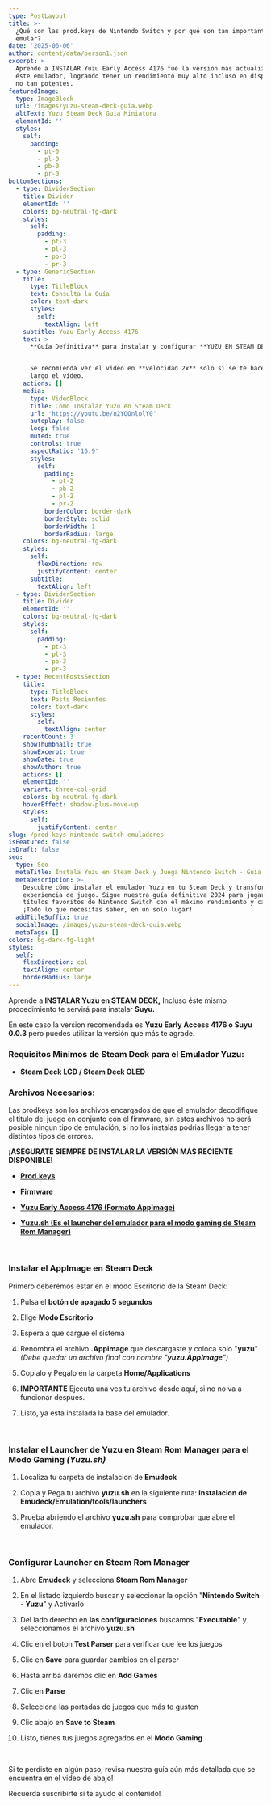 ```yaml
---
type: PostLayout
title: >-
  ¿Qué son las prod.keys de Nintendo Switch y por qué son tan importantes para
  emular?
date: '2025-06-06'
author: content/data/person1.json
excerpt: >-
  Aprende a INSTALAR Yuzu Early Access 4176 fué la versión más actualizada de
  éste emulador, logrando tener un rendimiento muy alto incluso en dispositivos
  no tan potentes.
featuredImage:
  type: ImageBlock
  url: /images/yuzu-steam-deck-guia.webp
  altText: Yuzu Steam Deck Guia Miniatura
  elementId: ''
  styles:
    self:
      padding:
        - pt-0
        - pl-0
        - pb-0
        - pr-0
bottomSections:
  - type: DividerSection
    title: Divider
    elementId: ''
    colors: bg-neutral-fg-dark
    styles:
      self:
        padding:
          - pt-3
          - pl-3
          - pb-3
          - pr-3
  - type: GenericSection
    title:
      type: TitleBlock
      text: Consulta la Guía
      color: text-dark
      styles:
        self:
          textAlign: left
    subtitle: Yuzu Early Access 4176
    text: >
      **Guía Definitiva** para instalar y configurar **YUZU EN STEAM DECK**.


      Se recomienda ver el video en **velocidad 2x** solo si se te hace muy
      largo el video.
    actions: []
    media:
      type: VideoBlock
      title: Como Instalar Yuzu en Steam Deck
      url: 'https://youtu.be/n2YOOnlolY0'
      autoplay: false
      loop: false
      muted: true
      controls: true
      aspectRatio: '16:9'
      styles:
        self:
          padding:
            - pt-2
            - pb-2
            - pl-2
            - pr-2
          borderColor: border-dark
          borderStyle: solid
          borderWidth: 1
          borderRadius: large
    colors: bg-neutral-fg-dark
    styles:
      self:
        flexDirection: row
        justifyContent: center
      subtitle:
        textAlign: left
  - type: DividerSection
    title: Divider
    elementId: ''
    colors: bg-neutral-fg-dark
    styles:
      self:
        padding:
          - pt-3
          - pl-3
          - pb-3
          - pr-3
  - type: RecentPostsSection
    title:
      type: TitleBlock
      text: Posts Recientes
      color: text-dark
      styles:
        self:
          textAlign: center
    recentCount: 3
    showThumbnail: true
    showExcerpt: true
    showDate: true
    showAuthor: true
    actions: []
    elementId: ''
    variant: three-col-grid
    colors: bg-neutral-fg-dark
    hoverEffect: shadow-plus-move-up
    styles:
      self:
        justifyContent: center
slug: /prod-keys-nintendo-switch-emuladores
isFeatured: false
isDraft: false
seo:
  type: Seo
  metaTitle: Instala Yuzu en Steam Deck y Juega Nintendo Switch - Guía Definitiva 2024
  metaDescription: >-
    Descubre cómo instalar el emulador Yuzu en tu Steam Deck y transforma tu
    experiencia de juego. Sigue nuestra guía definitiva 2024 para jugar tus
    títulos favoritos de Nintendo Switch con el máximo rendimiento y calidad.
    ¡Todo lo que necesitas saber, en un solo lugar!
  addTitleSuffix: true
  socialImage: /images/yuzu-steam-deck-guia.webp
  metaTags: []
colors: bg-dark-fg-light
styles:
  self:
    flexDirection: col
    textAlign: center
    borderRadius: large
---
```

Aprende a **INSTALAR Yuzu en STEAM DECK,** Incluso éste mismo procedimiento te servirá para instalar **Suyu.**

En este caso la version recomendada es **Yuzu Early Access 4176 o Suyu 0.0.3** pero puedes utilizar la versión que más te agrade.

### Requisitos Minimos de Steam Deck para el Emulador Yuzu:

*   **Steam Deck LCD / Steam Deck OLED**

### Archivos Necesarios:

Las prodkeys son los archivos encargados de que el emulador decodifique el titulo del juego en conjunto con el firmware, sin estos archivos no será posible ningun tipo de emulación, si no los instalas podrias llegar a tener distintos tipos de errores.

**¡ASEGURATE SIEMPRE DE INSTALAR LA VERSIÓN MÁS RECIENTE DISPONIBLE!**

*   [**Prod.keys**](/prodkeys)

*   [**Firmware**](/firmwares)

*   [**Yuzu Early Access 4176 (Formato AppImage)**](https://bit.ly/4eRK8tK)

*   [**Yuzu.sh (Es el launcher del emulador para el modo gaming de Steam Rom Manager)**](https://bit.ly/3NEh7ph)

<br>

### Instalar el AppImage en Steam Deck

Primero deberémos estar en el modo Escritorio de la Steam Deck:

1.  Pulsa el **botón de apagado 5 segundos**

2.  Elige **Modo Escritorio**

3.  Espera a que cargue el sistema

4.  Renombra el archivo **.Appimage** que descargaste y coloca solo "**yuzu**" *(Debe quedar un archivo final con nombre "**yuzu.AppImage**")*

5.  Copialo y Pegalo en la carpeta **Home/Applications** 

6.  **IMPORTANTE** Ejecuta una ves tu archivo desde aquí, si no no va a funcionar despues.

7.  Listo, ya esta instalada la base del emulador.

<br>

### Instalar el Launcher de Yuzu en Steam Rom Manager para el Modo Gaming *(Yuzu.sh)*

1.  Localiza tu carpeta de instalacion de **Emudeck**

2.  Copia y Pega tu archivo **yuzu.sh** en la siguiente ruta: **Instalacion de Emudeck/Emulation/tools/launchers**

3.  Prueba abriendo el archivo **yuzu.sh** para comprobar que abre el emulador.

<br>

### Configurar Launcher en Steam Rom Manager

1.  Abre **Emudeck** y selecciona **Steam Rom Manager**

2.  En el listado izquierdo buscar y seleccionar la opción "**Nintendo Switch - Yuzu**" y Activarlo

3.  Del lado derecho en **las configuraciones** buscamos "**Executable**" y seleccionamos el archivo **yuzu.sh**

4.  Clic en el boton **Test Parser** para verificar que lee los juegos

5.  Clic en **Save** para guardar cambios en el parser

6.  Hasta arriba daremos clic en **Add Games**

7.  Clic en **Parse**

8.  Selecciona las portadas de juegos que más te gusten

9.  Clic abajo en **Save to Steam**

10. Listo, tienes tus juegos agregados en el **Modo Gaming**

<br>

Si te perdiste en algún paso, revisa nuestra guía aún más detallada que se encuentra en el video de abajo!

Recuerda suscribirte si te ayudo el contenido!


